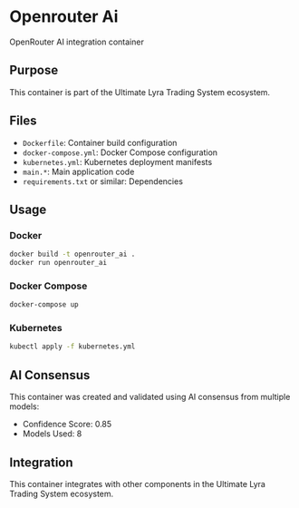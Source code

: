# Openrouter Ai

OpenRouter AI integration container

## Purpose
This container is part of the Ultimate Lyra Trading System ecosystem.

## Files
- `Dockerfile`: Container build configuration
- `docker-compose.yml`: Docker Compose configuration
- `kubernetes.yml`: Kubernetes deployment manifests
- `main.*`: Main application code
- `requirements.txt` or similar: Dependencies

## Usage

### Docker
```bash
docker build -t openrouter_ai .
docker run openrouter_ai
```

### Docker Compose
```bash
docker-compose up
```

### Kubernetes
```bash
kubectl apply -f kubernetes.yml
```

## AI Consensus
This container was created and validated using AI consensus from multiple models:
- Confidence Score: 0.85
- Models Used: 8

## Integration
This container integrates with other components in the Ultimate Lyra Trading System ecosystem.
